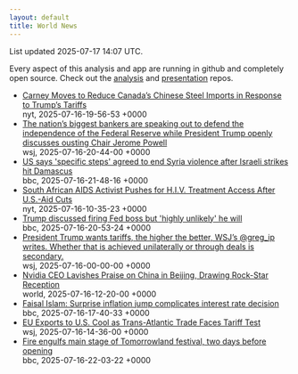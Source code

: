 ```yaml
---
layout: default
title: World News
---
```


<div markdown="0">
<div class="byline small text-muted">List updated <span class="datetime">2025-07-17 14:07 UTC</span>.</div>

<p>Every aspect of this analysis and app are running in github and completely open source. Check out the <a href="https://github.com/Castro-Media/Analysis">analysis</a> and <a href="https://github.com/Castro-Media/TopStoryReview.com">presentation</a> repos.</p>
<ul>
<li><a href='https://www.nytimes.com/2025/07/16/world/canada/carney-trump-us-canada-steel-tariffs.html'>Carney Moves to Reduce Canada&#8217;s Chinese Steel Imports in Response to Trump&#8217;s Tariffs</a><div class='byline small text-muted'>nyt, <span class="datetime">2025-07-16-19-56-53 +0000</span></div></li>
<li><a href='https://www.wsj.com/economy/central-banking/bank-ceos-federal-reserve-independence-7ce5c29c'>The nation&#8217;s biggest bankers are speaking out to defend the independence of the Federal Reserve while President Trump openly discusses ousting Chair Jerome Powell</a><div class='byline small text-muted'>wsj, <span class="datetime">2025-07-16-20-44-00 +0000</span></div></li>
<li><a href='https://www.bbc.com/news/articles/cp90l77187zo'>US says 'specific steps' agreed to end Syria violence after Israeli strikes hit Damascus</a><div class='byline small text-muted'>bbc, <span class="datetime">2025-07-16-21-48-16 +0000</span></div></li>
<li><a href='https://www.nytimes.com/2025/07/14/health/south-africa-aids-hiv-trump-funding-cuts.html'>South African AIDS Activist Pushes for H.I.V. Treatment Access After U.S.-Aid Cuts</a><div class='byline small text-muted'>nyt, <span class="datetime">2025-07-16-10-35-23 +0000</span></div></li>
<li><a href='https://www.bbc.com/news/articles/c4geyrdprwjo'>Trump discussed firing Fed boss but 'highly unlikely' he will</a><div class='byline small text-muted'>bbc, <span class="datetime">2025-07-16-20-53-24 +0000</span></div></li>
<li><a href='https://www.wsj.com/economy/trade/forget-taco-trump-is-winning-his-trade-war-8af6f777'>President Trump wants tariffs, the higher the better, WSJ&#8217;s @greg_ip writes. Whether that is achieved unilaterally or through deals is secondary.</a><div class='byline small text-muted'>wsj, <span class="datetime">2025-07-16-00-00-00 +0000</span></div></li>
<li><a href='https://www.wsj.com/world/asia/nvidia-ceo-lavishes-praise-on-china-in-beijing-drawing-rock-star-reception-3587377f'>Nvidia CEO Lavishes Praise on China in Beijing, Drawing Rock-Star Reception</a><div class='byline small text-muted'>world, <span class="datetime">2025-07-16-12-20-00 +0000</span></div></li>
<li><a href='https://www.bbc.com/news/articles/c70xy9nv7p7o'>Faisal Islam: Surprise inflation jump complicates interest rate decision</a><div class='byline small text-muted'>bbc, <span class="datetime">2025-07-16-17-40-33 +0000</span></div></li>
<li><a href='https://www.wsj.com/economy/trade/eu-exports-to-u-s-cool-as-trans-atlantic-trade-faces-tariff-test-94059ed1'>EU Exports to U.S. Cool as Trans-Atlantic Trade Faces Tariff Test</a><div class='byline small text-muted'>wsj, <span class="datetime">2025-07-16-14-36-00 +0000</span></div></li>
<li><a href='https://www.bbc.com/news/articles/cpqn3w0w7x5o'>Fire engulfs main stage of Tomorrowland festival, two days before opening</a><div class='byline small text-muted'>bbc, <span class="datetime">2025-07-16-22-03-22 +0000</span></div></li>
</ul>
</div>
